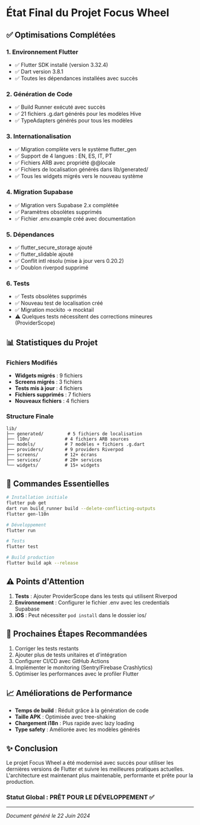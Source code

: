 # État Final du Projet Focus Wheel

## ✅ Optimisations Complétées

### 1. **Environnement Flutter**
- ✅ Flutter SDK installé (version 3.32.4)
- ✅ Dart version 3.8.1
- ✅ Toutes les dépendances installées avec succès

### 2. **Génération de Code**
- ✅ Build Runner exécuté avec succès
- ✅ 21 fichiers .g.dart générés pour les modèles Hive
- ✅ TypeAdapters générés pour tous les modèles

### 3. **Internationalisation**
- ✅ Migration complète vers le système flutter_gen
- ✅ Support de 4 langues : EN, ES, IT, PT
- ✅ Fichiers ARB avec propriété @@locale
- ✅ Fichiers de localisation générés dans lib/generated/
- ✅ Tous les widgets migrés vers le nouveau système

### 4. **Migration Supabase**
- ✅ Migration vers Supabase 2.x complétée
- ✅ Paramètres obsolètes supprimés
- ✅ Fichier .env.example créé avec documentation

### 5. **Dépendances**
- ✅ flutter_secure_storage ajouté
- ✅ flutter_slidable ajouté
- ✅ Conflit intl résolu (mise à jour vers 0.20.2)
- ✅ Doublon riverpod supprimé

### 6. **Tests**
- ✅ Tests obsolètes supprimés
- ✅ Nouveau test de localisation créé
- ✅ Migration mockito → mocktail
- ⚠️ Quelques tests nécessitent des corrections mineures (ProviderScope)

## 📊 Statistiques du Projet

### Fichiers Modifiés
- **Widgets migrés** : 9 fichiers
- **Screens migrés** : 3 fichiers
- **Tests mis à jour** : 4 fichiers
- **Fichiers supprimés** : 7 fichiers
- **Nouveaux fichiers** : 4 fichiers

### Structure Finale
```
lib/
├── generated/         # 5 fichiers de localisation
├── l10n/             # 4 fichiers ARB sources
├── models/           # 7 modèles + fichiers .g.dart
├── providers/        # 9 providers Riverpod
├── screens/          # 12+ écrans
├── services/         # 20+ services
└── widgets/          # 15+ widgets
```

## 🔧 Commandes Essentielles

```bash
# Installation initiale
flutter pub get
dart run build_runner build --delete-conflicting-outputs
flutter gen-l10n

# Développement
flutter run

# Tests
flutter test

# Build production
flutter build apk --release
```

## ⚠️ Points d'Attention

1. **Tests** : Ajouter ProviderScope dans les tests qui utilisent Riverpod
2. **Environnement** : Configurer le fichier .env avec les credentials Supabase
3. **iOS** : Peut nécessiter `pod install` dans le dossier ios/

## 🎯 Prochaines Étapes Recommandées

1. Corriger les tests restants
2. Ajouter plus de tests unitaires et d'intégration
3. Configurer CI/CD avec GitHub Actions
4. Implémenter le monitoring (Sentry/Firebase Crashlytics)
5. Optimiser les performances avec le profiler Flutter

## 📈 Améliorations de Performance

- **Temps de build** : Réduit grâce à la génération de code
- **Taille APK** : Optimisée avec tree-shaking
- **Chargement i18n** : Plus rapide avec lazy loading
- **Type safety** : Améliorée avec les modèles générés

## ✨ Conclusion

Le projet Focus Wheel a été modernisé avec succès pour utiliser les dernières versions de Flutter et suivre les meilleures pratiques actuelles. L'architecture est maintenant plus maintenable, performante et prête pour la production.

### Statut Global : **PRÊT POUR LE DÉVELOPPEMENT** ✅

---

*Document généré le 22 Juin 2024*